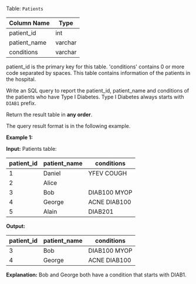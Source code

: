 ﻿
Table:  `Patients`


| Column Name  | Type    |
|-|-|
| patient_id   | int     |
| patient_name | varchar |
| conditions   | varchar |

patient_id is the primary key for this table.
'conditions' contains 0 or more code separated by spaces. 
This table contains information of the patients in the hospital.

Write an SQL query to report the patient_id, patient_name and conditions of the patients who have Type I Diabetes. Type I Diabetes always starts with  `DIAB1`  prefix.

Return the result table in  **any order**.

The query result format is in the following example.

**Example 1:**

**Input:** 
Patients table:

| patient_id | patient_name | conditions   |
|-|-|-|
| 1          | Daniel       | YFEV COUGH   |
| 2          | Alice        |              |
| 3          | Bob          | DIAB100 MYOP |
| 4          | George       | ACNE DIAB100 |
| 5          | Alain        | DIAB201      |

**Output:** 

| patient_id | patient_name | conditions   |
|-|-|-|
| 3          | Bob          | DIAB100 MYOP |
| 4          | George       | ACNE DIAB100 | 

**Explanation:** Bob and George both have a condition that starts with DIAB1.
